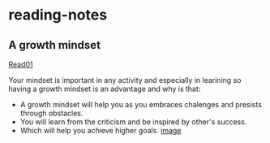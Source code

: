 # reading-notes
## A growth mindset
[Read01]()

Your mindset is important in any activity and especially in learining so having a growth mindset is an advantage and why is that: 
- A growth mindset will help you as you embraces chalenges and presists through obstacles. 
- You will learn from the criticism and be inspired by other's success. 
- Which will help you achieve higher goals. 
[image](https://3kllhk1ibq34qk6sp3bhtox1-wpengine.netdna-ssl.com/wp-content/uploads/NewGrowthMindset2.png)

